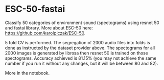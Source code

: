 # ESC-50-fastai
Classify 50 categories of environment sound (spectograms) using resnet 50 and fastai library.
More about ESC-50 here: https://github.com/karolpiczak/ESC-50.


5 fold CV is performed. The segregation of 2000 audio files into folds is done as instructed by the dataset provider above. The spectograms for all 2000 images is generated by librosa then resnet 50 is trained on those spectograms. Accuracy achieved is 81.15% (you may not achieve the same number if you run it without any changes, but it will be between 80 and 82).

More in the notebook.
